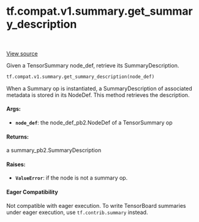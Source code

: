 <div itemscope itemtype="http://developers.google.com/ReferenceObject">
<meta itemprop="name" content="tf.compat.v1.summary.get_summary_description" />
<meta itemprop="path" content="Stable" />
</div>

# tf.compat.v1.summary.get_summary_description

<!-- Insert buttons and diff -->

<table class="tfo-notebook-buttons tfo-api" align="left">
</table>

<a target="_blank" href="/code/stable/tensorflow/python/summary/summary.py">View source</a>



Given a TensorSummary node_def, retrieve its SummaryDescription.

``` python
tf.compat.v1.summary.get_summary_description(node_def)
```



<!-- Placeholder for "Used in" -->

When a Summary op is instantiated, a SummaryDescription of associated
metadata is stored in its NodeDef. This method retrieves the description.

#### Args:


* <b>`node_def`</b>: the node_def_pb2.NodeDef of a TensorSummary op


#### Returns:

a summary_pb2.SummaryDescription



#### Raises:


* <b>`ValueError`</b>: if the node is not a summary op.



#### Eager Compatibility
Not compatible with eager execution. To write TensorBoard
summaries under eager execution, use `tf.contrib.summary` instead.




